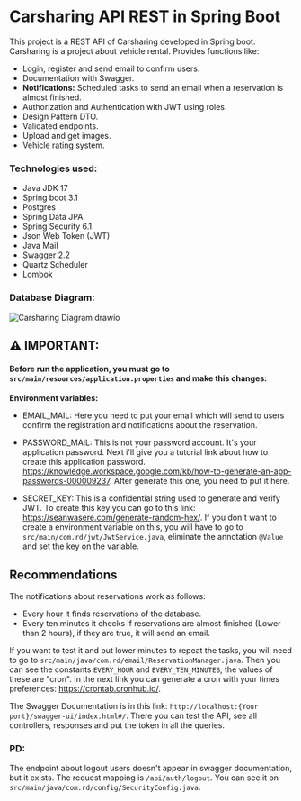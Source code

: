 # Carsharing API REST in Spring Boot
This project is a REST API of Carsharing developed in Spring boot. Carsharing is a project about vehicle rental.
Provides functions like:
- Login, register and send email to confirm users.
- Documentation with Swagger.
- **Notifications:** Scheduled tasks to send an email when a reservation is almost finished.
- Authorization and Authentication with JWT using roles.
- Design Pattern DTO.
- Validated endpoints.
- Upload and get images.
- Vehicle rating system.

### Technologies used:
- Java JDK 17
- Spring boot 3.1
- Postgres
- Spring Data JPA
- Spring Security 6.1
- Json Web Token (JWT)
- Java Mail
- Swagger 2.2
- Quartz Scheduler
- Lombok

### Database Diagram:
![Carsharing Diagram drawio](https://github.com/JoseJulian25/Carsharing/assets/105135341/a02e3fef-d24d-4e04-84b8-f9be84facc0f)

## ⚠ IMPORTANT:
#### Before run the application, you must go to ```src/main/resources/application.properties``` and make this changes:
**Environment variables:**
- EMAIL_MAIL: Here you need to put your email which will send to users confirm the registration and notifications about the reservation.

- PASSWORD_MAIL: This is not your password account. It's your application password. Next i'll give you a tutorial link about how to create this application password.
  https://knowledge.workspace.google.com/kb/how-to-generate-an-app-passwords-000009237.
  After generate this one, you need to put it here.

- SECRET_KEY: This is a confidential string used to generate and verify JWT. To create this key you can go to this link: https://seanwasere.com/generate-random-hex/.
  If you don't want to create a environment variable on this, you will have to go to ```src/main/com.rd/jwt/JwtService.java```, eliminate the annotation ```@Value``` and set the key on the variable.

## Recommendations
The notifications about reservations work as follows:
- Every hour it finds reservations of the database.
- Every ten minutes it checks if reservations are almost finished (Lower than 2 hours), if they are true, it will send an email.

If you want to test it and put lower minutes to repeat the tasks, you will need to go to ```src/main/java/com.rd/email/ReservationManager.java```. Then you can see the constants ```EVERY_HOUR``` and ```EVERY_TEN_MINUTES```, the values of these are "cron".
In the next link you can generate a cron with your times preferences: https://crontab.cronhub.io/.

The Swagger Documentation is in this link: ```http://localhost:{Your port}/swagger-ui/index.html#/```. There you can test the API, see all controllers, responses and put the token in all the queries.

### PD: 
The endpoint about logout users doesn't appear in swagger documentation, but it exists. The request mapping is ```/api/auth/logout```. You can see it on ```src/main/java/com.rd/config/SecurityConfig.java```.



